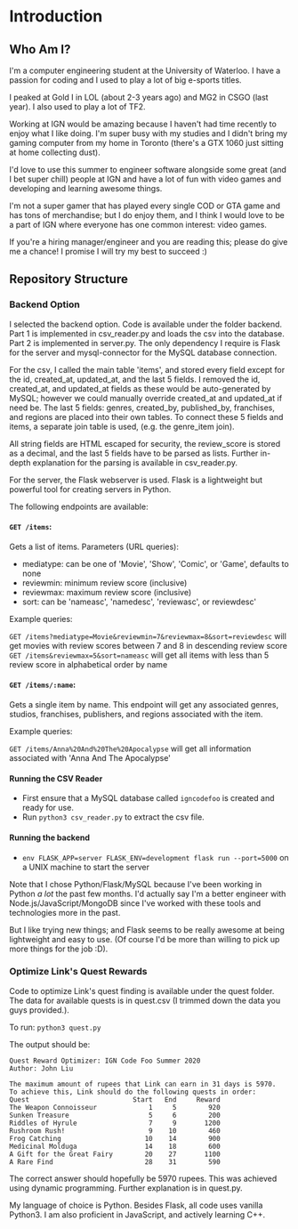 # Introduction

## Who Am I?
I'm a computer engineering student at the University of Waterloo. I have a passion for coding and I used to play a lot of big e-sports titles.

I peaked at Gold I in LOL (about 2-3 years ago) and MG2 in CSGO (last year). I also used to play a lot of TF2.

Working at IGN would be amazing because I haven't had time recently to enjoy what I like doing. I'm super busy with my studies and I didn't bring my gaming computer from my home in Toronto (there's a GTX 1060 just sitting at home collecting dust).

I'd love to use this summer to engineer software alongside some great (and I bet super chill) people at IGN and have a lot of fun with video games and developing and learning awesome things.

I'm not a super gamer that has played every single COD or GTA game and has tons of merchandise; but I do enjoy them, and I think I would love to be a part of IGN where everyone has one common interest: video games.

If you're a hiring manager/engineer and you are reading this; please do give me a chance! I promise I will try my best to succeed :)

## Repository Structure

### Backend Option
I selected the backend option. Code is available under the folder backend. Part 1 is implemented in csv_reader.py and loads the csv into the database. Part 2 is implemented in server.py. The only dependency I require is Flask for the server and mysql-connector for the MySQL database connection.

For the csv, I called the main table 'items', and stored every field except for the id, created_at, updated_at, and the last 5 fields. I removed the id, created_at, and updated_at fields as these would be auto-generated by MySQL; however we could manually override created_at and updated_at if need be. The last 5 fields: genres, created_by, published_by, franchises, and regions are placed into their own tables. To connect these 5 fields and items, a separate join table is used, (e.g. the genre_item join).

All string fields are HTML escaped for security, the review_score is stored as a decimal, and the last 5 fields have to be parsed as lists. Further in-depth explanation for the parsing is available in csv_reader.py.

For the server, the Flask webserver is used. Flask is a lightweight but powerful tool for creating servers in Python.

The following endpoints are available:

#### `GET /items`:
Gets a list of items.
Parameters (URL queries):
- mediatype: can be one of 'Movie', 'Show', 'Comic', or 'Game', defaults to none
- reviewmin: minimum review score (inclusive)
- reviewmax: maximum review score (inclusive)
- sort: can be 'nameasc', 'namedesc', 'reviewasc', or reviewdesc'

Example queries:

`GET /items?mediatype=Movie&reviewmin=7&reviewmax=8&sort=reviewdesc` will get movies with review scores between 7 and 8 in descending review score
`GET /items&reviewmax=5&sort=nameasc` will get all items with less than 5 review score in alphabetical order by name

#### `GET /items/:name`:
Gets a single item by name. This endpoint will get any associated genres, studios, franchises, publishers, and regions associated with the item.

Example queries:

`GET /items/Anna%20And%20The%20Apocalypse` will get all information associated with 'Anna And The Apocalypse'

#### Running the CSV Reader
- First ensure that a MySQL database called `igncodefoo` is created and ready for use.
- Run `python3 csv_reader.py` to extract the csv file.

#### Running the backend
- `env FLASK_APP=server FLASK_ENV=development flask run --port=5000` on a UNIX machine to start the server

Note that I chose Python/Flask/MySQL because I've been working in Python *a lot* the past few months. I'd actually say I'm a better engineer with Node.js/JavaScript/MongoDB since I've worked with these tools and technologies more in the past.

But I like trying new things; and Flask seems to be really awesome at being lightweight and easy to use. (Of course I'd be more than willing to pick up more things for the job :D).

### Optimize Link's Quest Rewards
Code to optimize Link's quest finding is available under the quest folder. The data for available quests is in quest.csv (I trimmed down the data you guys provided.).

To run: `python3 quest.py`

The output should be:

```
Quest Reward Optimizer: IGN Code Foo Summer 2020
Author: John Liu

The maximum amount of rupees that Link can earn in 31 days is 5970.
To achieve this, Link should do the following quests in order:
Quest                          Start   End     Reward
The Weapon Connoisseur             1     5        920
Sunken Treasure                    5     6        200
Riddles of Hyrule                  7     9       1200
Rushroom Rush!                     9    10        460
Frog Catching                     10    14        900
Medicinal Molduga                 14    18        600
A Gift for the Great Fairy        20    27       1100
A Rare Find                       28    31        590
```

The correct answer should hopefully be 5970 rupees. This was achieved using dynamic programming. Further explanation is in quest.py.

My language of choice is Python. Besides Flask, all code uses vanilla Python3. I am also proficient in JavaScript, and actively learning C++.

